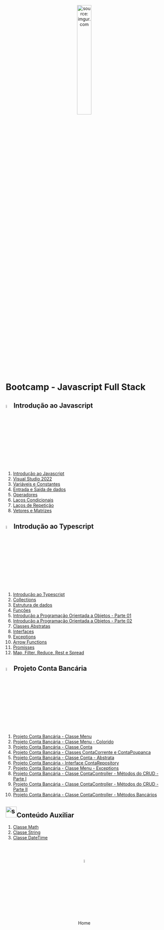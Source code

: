 <div align="center">
    <img src="https://i.imgur.com/r9lrbPG.png" title="source: imgur.com" width="30%"/>
</div>
<h1>Bootcamp - Javascript Full Stack </h1>

<h2><img src="https://i.imgur.com/r9lrbPG.png" title="source: imgur.com" width="5%"/>Introdução ao Javascript</h2>

1. <a href="01.md">Introdução ao Javascript</a>
2. <a href="02.md">Visual Studio 2022</a>
3. <a href="03.md">Variáveis e Constantes</a>
4. <a href="04.md">Entrada e Saída de dados</a>
5. <a href="05.md">Operadores</a>
6. <a href="06.md">Laços Condicionais</a>
7. <a href="07.md">Laços de Repetição</a>
8. <a href="08.md">Vetores e Matrizes</a>

<h2><img src="https://i.imgur.com/izFuHID.png" title="source: imgur.com" width="5%"/>Introdução ao Typescript</h2>

1. <a href="09.md">Introdução ao Typescript</a>
2. <a href="10.md">Collections</a>
3. <a href="11.md">Estrutura de dados</a>
4. <a href="12.md">Funções</a>
5. <a href="13.md">Introdução a Programação Orientada a Objetos - Parte 01</a>
6. <a href="14.md">Introdução a Programação Orientada a Objetos - Parte 02</a>
7. <a href="15.md">Classes Abstratas</a>
8. <a href="16.md">Interfaces</a>
9. <a href="17.md">Exceptions</a>
10. <a href="18.md">Arrow Functions</a>
11. <a href="19.md">Promisses</a>
12. <a href="20.md">Map, Filter, Reduce, Rest e Spread</a>

<h2><img src="https://i.imgur.com/izFuHID.png" title="source: imgur.com" width="5%"/>Projeto Conta Bancária</h2>

1. <a href="pr01.md">Projeto Conta Bancária - Classe Menu</a>
2. <a href="pr02.md">Projeto Conta Bancária - Classe Menu - Colorido</a>
3. <a href="pr03.md">Projeto Conta Bancária - Classe Conta</a>
4. <a href="pr04.md">Projeto Conta Bancária - Classes ContaCorrente e ContaPoupanca</a>
5. <a href="pr05.md">Projeto Conta Bancária - Classe Conta - Abstrata</a>
6. <a href="pr06.md">Projeto Conta Bancária - Interface ContaRepository</a>
7. <a href="pr07.md">Projeto Conta Bancária - Classe Menu - Exceptions</a>
8. <a href="pr08.md">Projeto Conta Bancária - Classe ContaController - Métodos do CRUD - Parte I</a>
9. <a href="pr09.md">Projeto Conta Bancária - Classe ContaController - Métodos do CRUD - Parte II</a>
10. <a href="pr10.md">Projeto Conta Bancária - Classe ContaController - Métodos Bancários</a>

<h2><img src="https://i.imgur.com/r9lrbPG.png" title="source: imgur.com" width="35px"/>Conteúdo Auxiliar</h2>

1. <a href="b01.md">Classe Math</a>
2. <a href="b02.md">Classe String</a>
3. <a href="b03.md">Classe DateTime</a>

<br /><br />
	

<div align="center"><a href="../README.md"><img src="https://i.imgur.com/kfHCxif.png" title="source: imgur.com" width="5%"/></a></div>
<div align="center">Home</div>